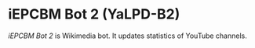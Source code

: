 # iEPCBM Bot 2 (YaLPD-B2)
*iEPCBM Bot 2* is Wikimedia bot. It updates statistics of YouTube channels.
